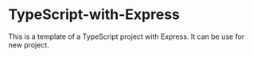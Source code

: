 # TypeScript-with-Express
This is a template of a TypeScript project with Express. It can be use for new project.
